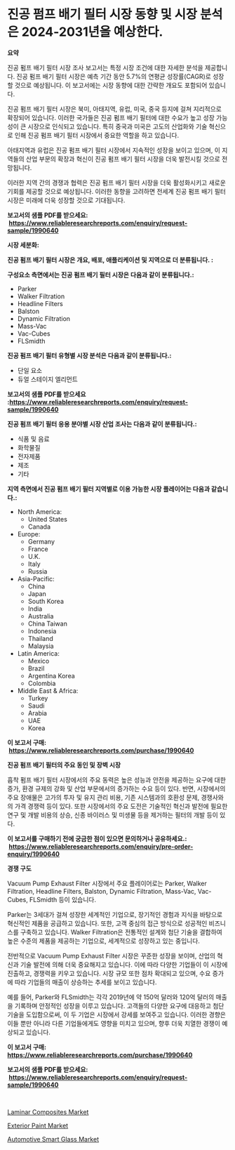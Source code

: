 <p><h1>진공 펌프 배기 필터 시장 동향 및 시장 분석은 2024-2031년을 예상한다.</h1></p><p><strong>요약</strong></p>
<p><p>진공 펌프 배기 필터 시장 조사 보고서는 특정 시장 조건에 대한 자세한 분석을 제공합니다. 진공 펌프 배기 필터 시장은 예측 기간 동안 5.7%의 연평균 성장률(CAGR)로 성장할 것으로 예상됩니다. 이 보고서에는 시장 동향에 대한 간략한 개요도 포함되어 있습니다.</p><p>진공 펌프 배기 필터 시장은 북미, 아태지역, 유럽, 미국, 중국 등지에 걸쳐 지리적으로 확장되어 있습니다. 이러한 국가들은 진공 펌프 배기 필터에 대한 수요가 높고 성장 가능성이 큰 시장으로 인식되고 있습니다. 특히 중국과 미국은 고도의 산업화와 기술 혁신으로 인해 진공 펌프 배기 필터 시장에서 중요한 역할을 하고 있습니다.</p><p>아태지역과 유럽은 진공 펌프 배기 필터 시장에서 지속적인 성장을 보이고 있으며, 이 지역들의 산업 부문의 확장과 혁신이 진공 펌프 배기 필터 시장을 더욱 발전시킬 것으로 전망됩니다.</p><p>이러한 지역 간의 경쟁과 협력은 진공 펌프 배기 필터 시장을 더욱 활성화시키고 새로운 기회를 제공할 것으로 예상됩니다. 이러한 동향을 고려하면 전세계 진공 펌프 배기 필터 시장은 미래에 더욱 성장할 것으로 기대됩니다.</p></p>
<p><strong>보고서의 샘플 PDF를 받으세요: &nbsp;<a href="https://www.reliableresearchreports.com/enquiry/request-sample/1990640">https://www.reliableresearchreports.com/enquiry/request-sample/1990640</a></strong></p>
<p><strong>시장 세분화:</strong></p>
<p><strong> 진공 펌프 배기 필터 시장은 개요, 배포, 애플리케이션 및 지역으로 더 분류됩니다. :</strong></p>
<p><strong>구성요소 측면에서는 진공 펌프 배기 필터 시장은 다음과 같이 분류됩니다.:</strong></p>
<p><ul><li>Parker</li><li>Walker Filtration</li><li>Headline Filters</li><li>Balston</li><li>Dynamic Filtration</li><li>Mass-Vac</li><li>Vac-Cubes</li><li>FLSmidth</li></ul></p>
<p><strong> 진공 펌프 배기 필터 유형별 시장 분석은 다음과 같이 분류됩니다.:</strong></p>
<p><ul><li>단일 요소</li><li>듀얼 스테이지 엘리먼트</li></ul></p>
<p><strong>보고서의 샘플 PDF를 받으세요 :<a href="https://www.reliableresearchreports.com/enquiry/request-sample/1990640">https://www.reliableresearchreports.com/enquiry/request-sample/1990640</a></strong></p>
<p><strong> 진공 펌프 배기 필터 응용 분야별 시장 산업 조사는 다음과 같이 분류됩니다.:</strong></p>
<p><ul><li>식품 및 음료</li><li>화학물질</li><li>전자제품</li><li>제조</li><li>기타</li></ul></p>
<p><strong>지역 측면에서 진공 펌프 배기 필터 지역별로 이용 가능한 시장 플레이어는 다음과 같습니다.:</strong></p>
<p><ul>
    <li>
        North America:
        <ul>
            <li>United States</li>
            <li>Canada</li>
        </ul>
    </li>
    <li>
        Europe:
        <ul>
            <li>Germany</li>
            <li>France</li>
            <li>U.K.</li>
            <li>Italy</li>
            <li>Russia</li>
        </ul>
    </li>
    <li>
        Asia-Pacific:
        <ul>
            <li>China</li>
            <li>Japan</li>
            <li>South Korea</li>
            <li>India</li>
            <li>Australia</li>
            <li>China Taiwan</li>
            <li>Indonesia</li>
            <li>Thailand</li>
            <li>Malaysia</li>
        </ul>
    </li>
    <li>
        Latin America:
        <ul>
            <li>Mexico</li>
            <li>Brazil</li>
            <li>Argentina Korea</li>
            <li>Colombia</li>
        </ul>
    </li>
    <li>
        Middle East & Africa:
        <ul>
            <li>Turkey</li>
            <li>Saudi</li>
            <li>Arabia</li>
            <li>UAE</li>
            <li>Korea</li>
        </ul>
    </li>
    </ul></p>
<p><strong>이 보고서 구매: &nbsp;<a href="https://www.reliableresearchreports.com/purchase/1990640">https://www.reliableresearchreports.com/purchase/1990640</a></strong></p>
<p><strong>진공 펌프 배기 필터의 주요 동인 및 장벽 시장</strong></p>
<p><p>흡착 펌프 배기 필터 시장에서의 주요 동력은 높은 성능과 안전을 제공하는 요구에 대한 증가, 환경 규제의 강화 및 산업 부문에서의 증가하는 수요 등이 있다. 반면, 시장에서의 주요 장애물은 고가의 투자 및 유지 관리 비용, 기존 시스템과의 호환성 문제, 경쟁사와의 가격 경쟁력 등이 있다. 또한 시장에서의 주요 도전은 기술적인 혁신과 발전에 필요한 연구 및 개발 비용의 상승, 신종 바이러스 및 미생물 등을 제거하는 필터의 개발 등이 있다.</p></p>
<p><strong>이 보고서를 구매하기 전에 궁금한 점이 있으면 문의하거나 공유하세요.: &nbsp;<a href="https://www.reliableresearchreports.com/enquiry/pre-order-enquiry/1990640">https://www.reliableresearchreports.com/enquiry/pre-order-enquiry/1990640</a></strong></p>
<p><strong>경쟁 구도</strong></p>
<p><p>Vacuum Pump Exhaust Filter 시장에서 주요 플레이어로는 Parker, Walker Filtration, Headline Filters, Balston, Dynamic Filtration, Mass-Vac, Vac-Cubes, FLSmidth 등이 있습니다.</p><p>Parker는 3세대가 걸쳐 성장한 세계적인 기업으로, 장기적인 경험과 지식을 바탕으로 혁신적인 제품을 공급하고 있습니다. 또한, 고객 중심의 접근 방식으로 성공적인 비즈니스를 구축하고 있습니다. Walker Filtration은 전통적인 설계와 첨단 기술을 결합하여 높은 수준의 제품을 제공하는 기업으로, 세계적으로 성장하고 있는 중입니다.</p><p>전반적으로 Vacuum Pump Exhaust Filter 시장은 꾸준한 성장을 보이며, 산업의 혁신과 기술 발전에 의해 더욱 중요해지고 있습니다. 이에 따라 다양한 기업들이 이 시장에 진출하고, 경쟁력을 키우고 있습니다. 시장 규모 또한 점차 확대되고 있으며, 수요 증가에 따라 기업들의 매출이 상승하는 추세를 보이고 있습니다.</p><p>예를 들어, Parker와 FLSmidth는 각각 2019년에 약 150억 달러와 120억 달러의 매출을 기록하며 안정적인 성장을 이루고 있습니다. 고객들의 다양한 요구에 대응하고 첨단 기술을 도입함으로써, 이 두 기업은 시장에서 강세를 보여주고 있습니다. 이러한 경향은 이들 뿐만 아니라 다른 기업들에게도 영향을 미치고 있으며, 향후 더욱 치열한 경쟁이 예상되고 있습니다.</p></p>
<p><strong>이 보고서 구매: &nbsp; <a href="https://www.reliableresearchreports.com/purchase/1990640">https://www.reliableresearchreports.com/purchase/1990640</a></strong></p>
<p><strong>보고서의 샘플 PDF를 받으세요: &nbsp;<a href="https://www.reliableresearchreports.com/enquiry/request-sample/1990640">https://www.reliableresearchreports.com/enquiry/request-sample/1990640</a></strong><strong></strong></p>
<p>&nbsp;</p>
<p><p><a href="https://cute-banjo-8ca.notion.site/Laminar-Composites-Market-Provides-a-Comprehensive-Analysis-Including-a-Macro-Overview-of-the-Market-c6c1606f867c43c0a4fb058ebb1724e9">Laminar Composites Market</a></p><p><a href="https://unruly-ladybug-44b.notion.site/Exterior-Paint-Market-Furnish-Information-about-Market-Size-Market-Share-Market-Dynamics-and-Proj-cf88032f0b26473ea5198c803d55c781">Exterior Paint Market</a></p><p><a href="https://meowing-lemming-dd3.notion.site/Automotive-Smart-Glass-Market-Challenges-Opportunities-and-Growth-Drivers-and-Major-Market-Player-c34812701c3745b68faba1cdb062e286">Automotive Smart Glass Market</a></p></p>